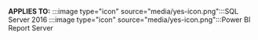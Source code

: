 **APPLIES TO:** :::image type="icon" source="media/yes-icon.png":::SQL Server 2016 :::image type="icon" source="media/yes-icon.png":::Power BI Report Server